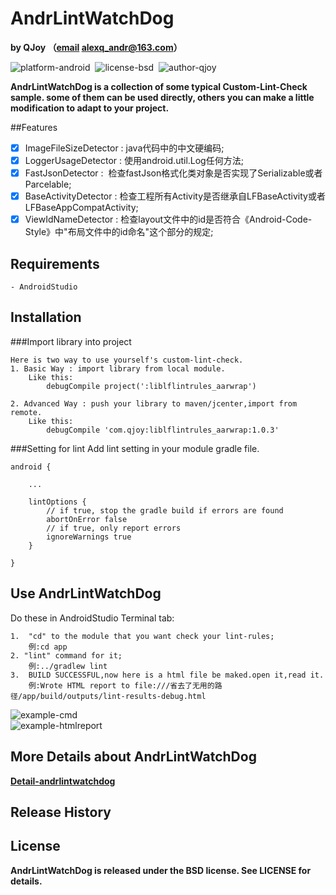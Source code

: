 AndrLintWatchDog
=================
**by QJoy （[email](alexq_andr@163.com) alexq_andr@163.com）**

![platform-android](https://img.shields.io/badge/platform-android-green.svg)&nbsp;
![license-bsd](https://img.shields.io/badge/license-BSD-red.svg)&nbsp;
![author-qjoy](https://img.shields.io/badge/author-QJoy-orange.svg)&nbsp;

**AndrLintWatchDog is a collection of some typical Custom-Lint-Check sample. some of them can be used directly, others you can make a little modification to adapt to your project.**

##Features
- [x] 	ImageFileSizeDetector&nbsp;:&nbsp;java代码中的中文硬编码;
- [x]	LoggerUsageDetector&nbsp;:&nbsp;使用android.util.Log任何方法;
- [x]	FastJsonDetector&nbsp;:	&nbsp;检查fastJson格式化类对象是否实现了Serializable或者Parcelable;
- [x]	BaseActivityDetector&nbsp;:&nbsp;检查工程所有Activity是否继承自LFBaseActivity或者LFBaseAppCompatActivity;
- [x]	ViewIdNameDetector&nbsp;:&nbsp;检查layout文件中的id是否符合《Android-Code-Style》中"布局文件中的id命名"这个部分的规定;

## Requirements
    - AndroidStudio

## Installation
###Import library into project

	Here is two way to use yourself's custom-lint-check.
	1. Basic Way : import library from local module.
		Like this:
			debugCompile project(':liblflintrules_aarwrap')
			
	2. Advanced Way : push your library to maven/jcenter,import from remote.
		Like this:
			debugCompile 'com.qjoy:liblflintrules_aarwrap:1.0.3'
###Setting for lint
Add lint setting in your module gradle file. 

```
android {
    
    ...

    lintOptions {
        // if true, stop the gradle build if errors are found
        abortOnError false
        // if true, only report errors
        ignoreWarnings true
    }

}
```			
		
## Use AndrLintWatchDog
Do these in AndroidStudio Terminal tab:

	1.	"cd" to the module that you want check your lint-rules;
		例:cd app
	2. "lint" command for it;
		例:../gradlew lint
	3.	BUILD SUCCESSFUL,now here is a html file be maked.open it,read it.
		例:Wrote HTML report to file:///省去了无用的路径/app/build/outputs/lint-results-debug.html

![example-cmd](http://7xox5k.com1.z0.glb.clouddn.com/AndrLintWatchDog_cmd.gif)	
![example-htmlreport](http://7xox5k.com1.z0.glb.clouddn.com/AndrLintWatchDog-htmlreport.png)
			
## More Details about AndrLintWatchDog
**[Detail-andrlintwatchdog](http://alexq.farbox.com/post/andrlintwatchdog-custom-lint-zi-ding-yi-lint-ti-gao-dai-ma-zhi-liang)**			
## Release History

## License
 **AndrLintWatchDog is released under the BSD license. See LICENSE for details.**